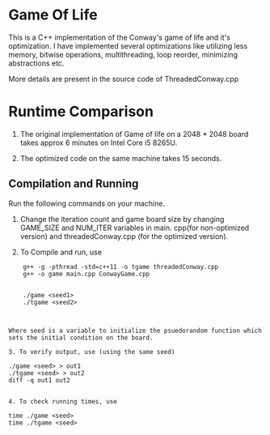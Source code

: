# Game Of Life
This is a C++ implementation of the Conway's game of life and it's optimization. I have implemented 
several optimizations like utilizing less memory, bitwise operations, multithreading, loop reorder, minimizing abstractions etc.

More details are present in the source code of ThreadedConway.cpp

# Runtime Comparison

1. The original implementation of Game of life on a 2048 * 2048 board takes approx 6 minutes on Intel Core i5 8265U. 

2. The optimized code on the same machine takes 15 seconds.



## Compilation and Running

Run the following commands on your machine.
1. Change the iteration count and game board size by changing GAME_SIZE and NUM_ITER variables in main. cpp(for non-optimized version) and threadedConway.cpp (for the optimized version).

2. To Compile and run, use
```
    g++ -g -pthread -std=c++11 -o tgame threadedConway.cpp
    g++ -o game main.cpp ConwayGame.cpp


    ./game <seed1>
    ./tgame <seed2>



Where seed is a variable to initialize the psuedorandom function which sets the initial condition on the board.

3. To verify output, use (using the same seed)
```
    ./game <seed> > out1
    ./tgame <seed> > out2
    diff -q out1 out2
```

4. To check running times, use
```
    time ./game <seed>
    time ./tgame <seed>

```